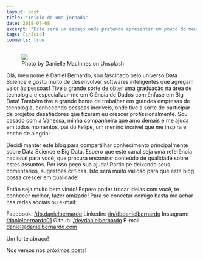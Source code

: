 ```yaml
---
layout: post
title: "Início de uma jornada"
date: 2018-07-08
excerpt: "Este será um espaço onde pretendo apresentar um pouco do meu trabalho e das coisas que são do meu interesse."
tags: [início]
comments: true
---
```


<figure>
	<img src="https://images.unsplash.com/photo-1489533119213-66a5cd877091?ixlib=rb-0.3.5&s=098756951db7598dcb32d8aaf848e9a9&auto=format&fit=crop&w=1502&q=80">
	<figcaption>Photo by Danielle MacInnes on Unsplash</figcaption>
</figure>

Olá, meu nome é Daniel Bernardo, sou fascinado pelo universo Data Science e gosto muito de desenvolver softwares inteligentes que agregam valor às pessoas! Tive a grande sorte de obter uma graduação na área de tecnologia e especializar-me em Ciência de Dados com ênfase em Big Data! Também tive a grande honra de trabalhar em grandes empresas de tecnologia, conhecendo pessoas incríveis, onde tive a sorte de participar de projetos desafiadores que fizeram eu crescer profissionalmente.
Sou casado com a Vanessa, minha companheira que amo demais e me ajuda em todos momentos, pai do Felipe, um menino incrível que me inspira e enche de alegria!

Decidi manter este blog para compartilhar conhecimento principalmente sobre Data Science e Big Data. Espero que este canal seja uma referência nacional para você, que procura encontrar conteúdo de qualidade sobre estes assuntos. Por isso peço sua ajuda! Participe deixando seus comentários, sugestões críticas. Isto será muito valioso para que este blog possa crescer em qualidade!

Então seja muito bem vindo! Espero poder trocar ideias com você, te conhecer melhor, fazer amizade! Para se conectar comigo basta me achar nas redes sociais ou e-mail:

Facebook: [/db.danielbernardo](http://facebook.com/db.danielbernardo)
Linkedin: [/in/dbdanielbernardo](http://linkedin.com/in/dbdanielbernardo)
Instagram: [/danielbernardo01](http://instagram.com/danielbernardo01)
Github: [/devdanielbernardo](http://github.com/devdanielbernardo)
E-mail: [daniel@danielbernardo.com](mailto:daniel@danielbernardo.com)

Um forte abraço!

Nos vemos nos próximos posts!
